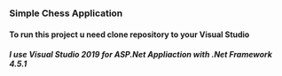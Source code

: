 ﻿### Simple Chess Application
#### To run this project u need clone repository to your Visual Studio
##### I use Visual Studio 2019 for ASP.Net Appliaction with .Net Framework 4.5.1